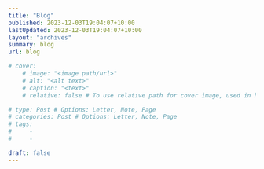 ```yaml
---
title: "Blog"
published: 2023-12-03T19:04:07+10:00
lastUpdated: 2023-12-03T19:04:07+10:00
layout: "archives"
summary: blog
url: blog

# cover:
    # image: "<image path/url>"
    # alt: "<alt text>"
    # caption: "<text>"
    # relative: false # To use relative path for cover image, used in hugo Page-bundles 

# type: Post # Options: Letter, Note, Page
# categories: Post # Options: Letter, Note, Page
# tags:
#     - 
#     - 

draft: false
---
```


